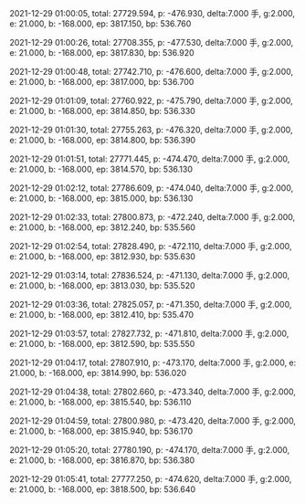 2021-12-29 01:00:05, total: 27729.594, p: -476.930, delta:7.000 手, g:2.000, e: 21.000, b: -168.000, ep: 3817.150, bp: 536.760

2021-12-29 01:00:26, total: 27708.355, p: -477.530, delta:7.000 手, g:2.000, e: 21.000, b: -168.000, ep: 3817.830, bp: 536.920

2021-12-29 01:00:48, total: 27742.710, p: -476.600, delta:7.000 手, g:2.000, e: 21.000, b: -168.000, ep: 3817.000, bp: 536.700

2021-12-29 01:01:09, total: 27760.922, p: -475.790, delta:7.000 手, g:2.000, e: 21.000, b: -168.000, ep: 3814.850, bp: 536.330

2021-12-29 01:01:30, total: 27755.263, p: -476.320, delta:7.000 手, g:2.000, e: 21.000, b: -168.000, ep: 3814.800, bp: 536.390

2021-12-29 01:01:51, total: 27771.445, p: -474.470, delta:7.000 手, g:2.000, e: 21.000, b: -168.000, ep: 3814.570, bp: 536.130

2021-12-29 01:02:12, total: 27786.609, p: -474.040, delta:7.000 手, g:2.000, e: 21.000, b: -168.000, ep: 3815.000, bp: 536.130

2021-12-29 01:02:33, total: 27800.873, p: -472.240, delta:7.000 手, g:2.000, e: 21.000, b: -168.000, ep: 3812.240, bp: 535.560

2021-12-29 01:02:54, total: 27828.490, p: -472.110, delta:7.000 手, g:2.000, e: 21.000, b: -168.000, ep: 3812.930, bp: 535.630

2021-12-29 01:03:14, total: 27836.524, p: -471.130, delta:7.000 手, g:2.000, e: 21.000, b: -168.000, ep: 3813.030, bp: 535.520

2021-12-29 01:03:36, total: 27825.057, p: -471.350, delta:7.000 手, g:2.000, e: 21.000, b: -168.000, ep: 3812.410, bp: 535.470

2021-12-29 01:03:57, total: 27827.732, p: -471.810, delta:7.000 手, g:2.000, e: 21.000, b: -168.000, ep: 3812.590, bp: 535.550

2021-12-29 01:04:17, total: 27807.910, p: -473.170, delta:7.000 手, g:2.000, e: 21.000, b: -168.000, ep: 3814.990, bp: 536.020

2021-12-29 01:04:38, total: 27802.660, p: -473.340, delta:7.000 手, g:2.000, e: 21.000, b: -168.000, ep: 3815.540, bp: 536.110

2021-12-29 01:04:59, total: 27800.980, p: -473.420, delta:7.000 手, g:2.000, e: 21.000, b: -168.000, ep: 3815.940, bp: 536.170

2021-12-29 01:05:20, total: 27780.190, p: -474.170, delta:7.000 手, g:2.000, e: 21.000, b: -168.000, ep: 3816.870, bp: 536.380

2021-12-29 01:05:41, total: 27777.250, p: -474.620, delta:7.000 手, g:2.000, e: 21.000, b: -168.000, ep: 3818.500, bp: 536.640